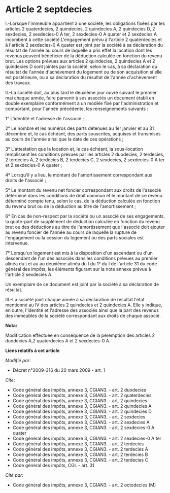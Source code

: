 # Article 2 septdecies

I.-Lorsque l'immeuble appartient à une société, les obligations fixées par les articles 2 quaterdecies, 2 quindecies, 2
quindecies A, 2 quindecies D, 2 sexdecies, 2 sexdecies-0 A ter, 2 sexdecies-0 A quater et 2 sexdecies A incombent à cette
société.L'engagement prévu à l'article 2 quaterdecies et à l'article 2 sexdecies-0 A quater est joint par la société à sa
déclaration du résultat de l'année au cours de laquelle a pris effet la location dont les revenus peuvent bénéficier de la
déduction calculée en fonction du revenu brut. Les options prévues aux articles 2 quindecies, 2 quindecies A et 2 quindecies
D sont jointes par la société, selon le cas, à sa déclaration du résultat de l'année d'achèvement du logement ou de son
acquisition si elle est postérieure, ou à sa déclaration du résultat de l'année d'achèvement des travaux. 

II.-La société doit, au plus tard le deuxième jour ouvré suivant le premier mai chaque année, faire parvenir à ses associés
un document établi en double exemplaire conformément à un modèle fixé par l'administration et comportant, pour l'année
précédente, les renseignements suivants : 

1° L'identité et l'adresse de l'associé ; 

2° Le nombre et les numéros des parts détenues au 1er janvier et au 31 décembre et, le cas échéant, des parts souscrites,
acquises et transmises au cours de l'année ainsi que la date de ces opérations ; 

3° L'attestation que la location et, le cas échéant, la sous-location remplissent les conditions prévues par les articles 2
duodecies, 2 terdecies, 2 terdecies A, 2 terdecies B, 2 terdecies C, 2 sexdecies, 2 sexdecies-0 A ter et 2 sexdecies-0 A
quater ; 

4° Lorsqu'il y a lieu, le montant de l'amortissement correspondant aux droits de l'associé ; 

5° Le montant du revenu net foncier correspondant aux droits de l'associé déterminé dans les conditions de droit commun et le
montant de ce revenu déterminé compte tenu, selon le cas, de la déduction calculée en fonction du revenu brut ou de la
déduction au titre de l'amortissement ; 

6° En cas de non-respect par la société ou un associé de ses engagements, la quote-part de supplément de déduction calculée
en fonction du revenu brut ou des déductions au titre de l'amortissement que l'associé doit ajouter au revenu foncier de
l'année au cours de laquelle la rupture de l'engagement ou la cession du logement ou des parts sociales est intervenue. 

7° Lorsqu'un logement est mis à la disposition d'un ascendant ou d'un descendant de l'un des associés dans les conditions
prévues au premier alinéa du j et au au deuxième alinéa du l du 1° du I de l'article 31 du code général des impôts, les
éléments figurant sur la note annexe prévue à l'article 2 sexdecies A. 

Un exemplaire de ce document est joint par la société à sa déclaration de résultat. 

III.-La société joint chaque année à sa déclaration de résultat l'état mentionné au IV des articles 2 quindecies et 2
quindecies A. Elle y indique, en outre, l'identité et l'adresse des associés ainsi que la part des revenus des immeubles de
la société correspondant aux droits de chaque associé.

**Nota:**

Modification effectuée en conséquence de la péremption des articles 2 duodecies A,2 quaterdecies A et 2 sexdecies-0 A.

**Liens relatifs à cet article**

_Modifié par_:

  - Décret n°2009-316 du 20 mars 2009 - art. 1

_Cite_:

  - Code général des impôts, annexe 3, CGIAN3. - art. 2 duodecies
  - Code général des impôts, annexe 3, CGIAN3. - art. 2 quaterdecies
  - Code général des impôts, annexe 3, CGIAN3. - art. 2 quindecies
  - Code général des impôts, annexe 3, CGIAN3. - art. 2 quindecies A
  - Code général des impôts, annexe 3, CGIAN3. - art. 2 quindecies D
  - Code général des impôts, annexe 3, CGIAN3. - art. 2 sexdecies
  - Code général des impôts, annexe 3, CGIAN3. - art. 2 sexdecies A
  - Code général des impôts, annexe 3, CGIAN3. - art. 2 sexdecies-0 A quater
  - Code général des impôts, annexe 3, CGIAN3. - art. 2 sexdecies-0 A ter
  - Code général des impôts, annexe 3, CGIAN3. - art. 2 terdecies
  - Code général des impôts, annexe 3, CGIAN3. - art. 2 terdecies A
  - Code général des impôts, annexe 3, CGIAN3. - art. 2 terdecies B
  - Code général des impôts, annexe 3, CGIAN3. - art. 2 terdecies C
  - Code général des impôts, CGI. - art. 31

_Cité par_:

  - Code général des impôts, annexe 3, CGIAN3. - art. 2 octodecies (M)
